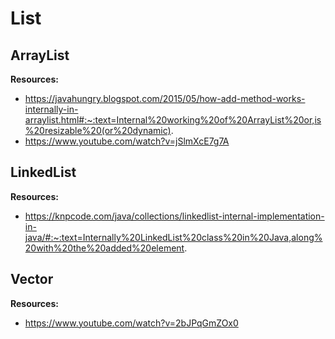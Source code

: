 # List

## ArrayList

__Resources:__
* https://javahungry.blogspot.com/2015/05/how-add-method-works-internally-in-arraylist.html#:~:text=Internal%20working%20of%20ArrayList%20or,is%20resizable%20(or%20dynamic).
* https://www.youtube.com/watch?v=jSlmXcE7g7A

## LinkedList

__Resources:__
* https://knpcode.com/java/collections/linkedlist-internal-implementation-in-java/#:~:text=Internally%20LinkedList%20class%20in%20Java,along%20with%20the%20added%20element.

## Vector

__Resources:__
* https://www.youtube.com/watch?v=2bJPqGmZOx0